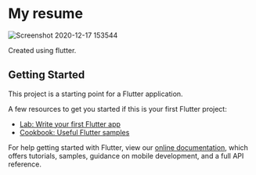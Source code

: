 # My resume

![Screenshot 2020-12-17 153544](https://user-images.githubusercontent.com/28502544/102494876-08a4b100-407e-11eb-9b66-c879bdd1eef6.png)

Created using flutter.

## Getting Started

This project is a starting point for a Flutter application.

A few resources to get you started if this is your first Flutter project:

- [Lab: Write your first Flutter app](https://flutter.dev/docs/get-started/codelab)
- [Cookbook: Useful Flutter samples](https://flutter.dev/docs/cookbook)

For help getting started with Flutter, view our
[online documentation](https://flutter.dev/docs), which offers tutorials,
samples, guidance on mobile development, and a full API reference.
